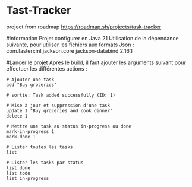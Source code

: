 # Tast-Tracker
project from roadmap
https://roadmap.sh/projects/task-tracker

#information
Projet configurer en Java 21
Utilisation de la dépendance suivante, pour utiliser les fichiers aux formats Json : 
<dependency>
	<groupId>com.fasterxml.jackson.core</groupId>
	<artifactId>jackson-databind</artifactId>
	<version>2.16.1</version>
</dependency>

#Lancer le projet
Après le build, il faut ajouter les arguments suivant pour effectuer les différentes actions : 
	
	# Ajouter une task
	add "Buy groceries"
	
	# sortie: Task added successfully (ID: 1)

	# Mise à jour et suppression d'une task
	update 1 "Buy groceries and cook dinner"
	delete 1

	# Mettre une task au status in-progress ou done
	mark-in-progress 1
	mark-done 1

	# Lister toutes les tasks
	list

	# Lister les tasks par status
	list done
	list todo
	list in-progress
